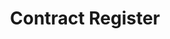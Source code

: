 ---
schema: default
title: Contract Register
organization: Perth and Kinross Council
notes: >-
    This is the current contract register for Perth and Kinross Council, pulled from Public Contracts Scotland, the national procurement portal.

    The register is updated on a regular basis, and can be downloaded as either a CSV or Excel file. Some Contract notices are licensed under the [Open Government Licence 3.0]("http://www.nationalarchives.gov.uk/doc/open-government-licence/").
resources:
  - name: Contract Register HTML
  - url: >-
      https://www.publiccontractsscotland.gov.uk/Contracts/Contracts_Search.aspx?AuthID=AA00372
  - format: HTML
license: Open Government Licence 3.0 (United Kingdom)
category:

  - economy,government
maintainer: Perth and Kinross Council
maintainer_email: someone@example.com
---